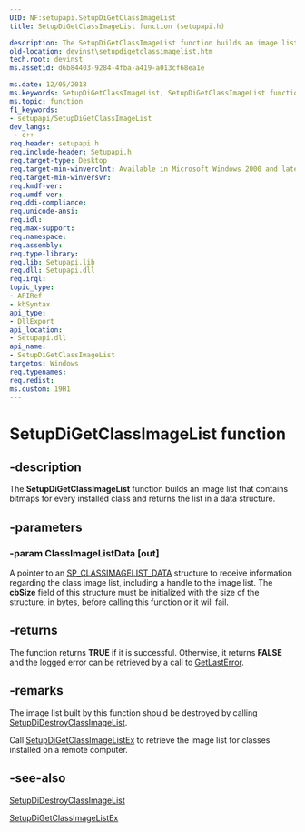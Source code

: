 ```yaml
---
UID: NF:setupapi.SetupDiGetClassImageList
title: SetupDiGetClassImageList function (setupapi.h)

description: The SetupDiGetClassImageList function builds an image list that contains bitmaps for every installed class and returns the list in a data structure.
old-location: devinst\setupdigetclassimagelist.htm
tech.root: devinst
ms.assetid: d6b84403-9284-4fba-a419-a013cf68ea1e

ms.date: 12/05/2018
ms.keywords: SetupDiGetClassImageList, SetupDiGetClassImageList function [Device and Driver Installation], devinst.setupdigetclassimagelist, di-rtns_ef2c4660-f78a-4228-9b24-9c84e38765e5.xml, setupapi/SetupDiGetClassImageList
ms.topic: function
f1_keywords:
- setupapi/SetupDiGetClassImageList
dev_langs:
 - c++
req.header: setupapi.h
req.include-header: Setupapi.h
req.target-type: Desktop
req.target-min-winverclnt: Available in Microsoft Windows 2000 and later versions of Windows.
req.target-min-winversvr: 
req.kmdf-ver: 
req.umdf-ver: 
req.ddi-compliance: 
req.unicode-ansi: 
req.idl: 
req.max-support: 
req.namespace: 
req.assembly: 
req.type-library: 
req.lib: Setupapi.lib
req.dll: Setupapi.dll
req.irql: 
topic_type:
- APIRef
- kbSyntax
api_type:
- DllExport
api_location:
- Setupapi.dll
api_name:
- SetupDiGetClassImageList
targetos: Windows
req.typenames: 
req.redist: 
ms.custom: 19H1
---
```


# SetupDiGetClassImageList function


## -description


The <b>SetupDiGetClassImageList</b> function builds an image list that contains bitmaps for every installed class and returns the list in a data structure.


## -parameters




### -param ClassImageListData [out]

A pointer to an <a href="https://docs.microsoft.com/windows/desktop/api/setupapi/ns-setupapi-sp_classimagelist_data">SP_CLASSIMAGELIST_DATA</a> structure to receive information regarding the class image list, including a handle to the image list. The <b>cbSize</b> field of this structure must be initialized with the size of the structure, in bytes, before calling this function or it will fail.


## -returns



The function returns <b>TRUE</b> if it is successful. Otherwise, it returns <b>FALSE</b> and the logged error can be retrieved by a call to <a href="http://go.microsoft.com/fwlink/p/?linkid=169416">GetLastError</a>.




## -remarks



The image list built by this function should be destroyed by calling <a href="https://docs.microsoft.com/windows/desktop/api/setupapi/nf-setupapi-setupdidestroyclassimagelist">SetupDiDestroyClassImageList</a>.

Call <a href="https://docs.microsoft.com/windows/desktop/api/setupapi/nf-setupapi-setupdigetclassimagelistexa">SetupDiGetClassImageListEx</a> to retrieve the image list for classes installed on a remote computer.




## -see-also




<a href="https://docs.microsoft.com/windows/desktop/api/setupapi/nf-setupapi-setupdidestroyclassimagelist">SetupDiDestroyClassImageList</a>



<a href="https://docs.microsoft.com/windows/desktop/api/setupapi/nf-setupapi-setupdigetclassimagelistexa">SetupDiGetClassImageListEx</a>
 

 

